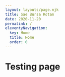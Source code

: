 ```yaml
---
layout: layouts/page.njk
title: Sae Bursa Rotan
date: 2020-11-20
permalink: /
eleventyNavigation:
  key: Home
  title: Home
  order: 0
---
```


<h1> Testing page </h1>